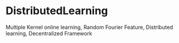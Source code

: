 # DistributedLearning
Multiple Kernel online learning, Random Fourier Feature, Distributed learning, Decentralized Framework
